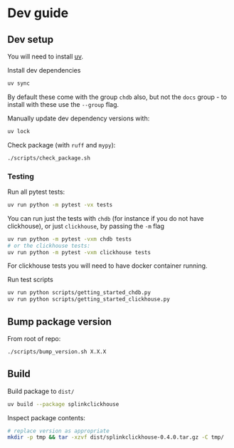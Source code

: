 # Dev guide

## Dev setup

You will need to install [uv](https://docs.astral.sh/uv/).

Install dev dependencies

```sh
uv sync
```

By default these come with the group `chdb` also, but not the `docs` group - to install with these use the `--group` flag.

Manually update dev dependency versions with:

```sh
uv lock
```

Check package (with `ruff` and `mypy`):

```sh
./scripts/check_package.sh
```

### Testing

Run all pytest tests:

```sh
uv run python -m pytest -vx tests
```

You can run just the tests with `chdb` (for instance if you do not have clickhouse), or just `clickhouse`, by passing the `-m` flag

```sh
uv run python -m pytest -vxm chdb tests
# or the clickhouse tests:
uv run python -m pytest -vxm clickhouse tests
```

For clickhouse tests you will need to have docker container running.

Run test scripts

```sh
uv run python scripts/getting_started_chdb.py
uv run python scripts/getting_started_clickhouse.py
```

## Bump package version

From root of repo:

```sh
./scripts/bump_version.sh X.X.X
```

## Build

Build package to `dist/`

```sh
uv build --package splinkclickhouse
```

Inspect package contents:

```sh
# replace version as appropriate
mkdir -p tmp && tar -xzvf dist/splinkclickhouse-0.4.0.tar.gz -C tmp/
```
